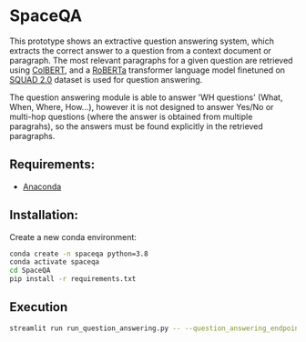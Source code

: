 # SpaceQA
This prototype shows an extractive question answering system, which extracts the correct answer to a question from a context document or paragraph. The most relevant paragraphs for a given question are retrieved using [ColBERT](https://arxiv.org/abs/2004.12832), and a [RoBERTa](https://arxiv.org/abs/1907.11692) transformer language model finetuned on [SQUAD 2.0](https://arxiv.org/abs/1806.03822) dataset is used for question answering.

The question answering module is able to answer 'WH questions' (What, When, Where, How...), however it is not designed to answer Yes/No or multi-hop questions (where the answer is obtained from multiple paragrahs), so the answers must be found explicitly in the retrieved paragraphs.

## Requirements:
* [Anaconda](https://docs.anaconda.com/anaconda/install/index.html)

## Installation:
Create a new conda environment:
```bash
conda create -n spaceqa python=3.8
conda activate spaceqa
cd SpaceQA
pip install -r requirements.txt
```

## Execution
```bash
streamlit run run_question_answering.py -- --question_answering_endpoint=$QUESTION_ANSWERING_ENDPOINT --colbert_retriever_endpoint=$COLBERT_RETRIEVER_ENDPOINT  --elasticsearch=$ELASTICSEARCH_ENDPOINT
```
